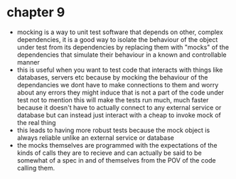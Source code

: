 # chapter 9

- mocking is a way to unit test software that depends on other, complex dependencies, it is a good way to isolate the behaviour of the object under test from its dependencies by replacing them with "mocks" of the dependencies that simulate their behaviour in a known and controllable manner
- this is useful when you want to test code that interacts with things like databases, servers etc because by mocking the behaviour of the dependancies we dont have to make connections to them and worry about any errors they might induce that is not a part of the code under test not to mention this will make the tests run much, much faster because it doesn't have to actually connect to any external service or database but can instead just interact with a cheap to invoke mock of the real thing
- this leads to having more robust tests because the mock object is always reliable unlike an external service or database
- the mocks themselves are programmed with the expectations of the kinds of calls they are to recieve and can actually be said to be somewhat of a spec in and of themselves from the POV of the code calling them.